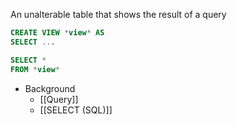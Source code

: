 An unalterable table that shows the result of a query
```SQL
CREATE VIEW *view* AS
SELECT ...

SELECT *
FROM *view*
```

- Background
	- [[Query]]
	- [[SELECT (SQL)]]